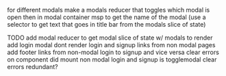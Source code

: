 for different modals make a modals reducer that toggles which modal is open
then in modal container msp to get the name of the modal (use a selector to get
text that goes in title bar from the modals slice of state)


TODO
  add modal reducer to get modal slice of state w/ modals to render
  add login modal
  dont render login and signup links from non modal pages
  add footer links from non-modal login to signup and vice versa
  clear errors on component did mount non modal login and signup
  is togglemodal clear errors redundant?
